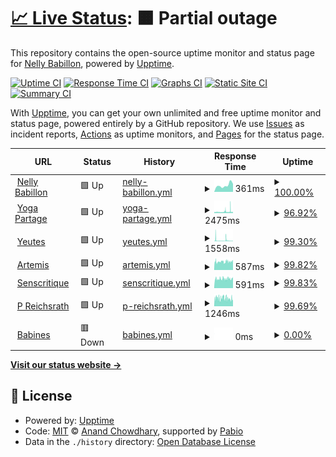 # [📈 Live Status](https://nota2k.github.io/status): <!--live status--> **🟧 Partial outage**

This repository contains the open-source uptime monitor and status page for [Nelly Babillon](www.nellybabillon.fr), powered by [Upptime](https://github.com/upptime/upptime).

[![Uptime CI](https://github.com/nota2k/status/workflows/Uptime%20CI/badge.svg)](https://github.com/nota2k/status/actions?query=workflow%3A%22Uptime+CI%22)
[![Response Time CI](https://github.com/nota2k/status/workflows/Response%20Time%20CI/badge.svg)](https://github.com/nota2k/status/actions?query=workflow%3A%22Response+Time+CI%22)
[![Graphs CI](https://github.com/nota2k/status/workflows/Graphs%20CI/badge.svg)](https://github.com/nota2k/status/actions?query=workflow%3A%22Graphs+CI%22)
[![Static Site CI](https://github.com/nota2k/status/workflows/Static%20Site%20CI/badge.svg)](https://github.com/nota2k/status/actions?query=workflow%3A%22Static+Site+CI%22)
[![Summary CI](https://github.com/nota2k/status/workflows/Summary%20CI/badge.svg)](https://github.com/nota2k/status/actions?query=workflow%3A%22Summary+CI%22)

With [Upptime](https://upptime.js.org), you can get your own unlimited and free uptime monitor and status page, powered entirely by a GitHub repository. We use [Issues](https://github.com/nota2k/status/issues) as incident reports, [Actions](https://github.com/nota2k/status/actions) as uptime monitors, and [Pages](https://nota2k.github.io/status) for the status page.

<!--start: status pages-->
<!-- This summary is generated by Upptime (https://github.com/upptime/upptime) -->
<!-- Do not edit this manually, your changes will be overwritten -->
<!-- prettier-ignore -->
| URL | Status | History | Response Time | Uptime |
| --- | ------ | ------- | ------------- | ------ |
| <img alt="" src="https://icons.duckduckgo.com/ip3/www.nellybabillon.fr.ico" height="13"> [Nelly Babillon](https://www.nellybabillon.fr) | 🟩 Up | [nelly-babillon.yml](https://github.com/nota2k/status/commits/HEAD/history/nelly-babillon.yml) | <details><summary><img alt="Response time graph" src="./graphs/nelly-babillon/response-time-week.png" height="20"> 361ms</summary><br><a href="https://nota2k.github.io/status/history/nelly-babillon"><img alt="Response time 943" src="https://img.shields.io/endpoint?url=https%3A%2F%2Fraw.githubusercontent.com%2Fnota2k%2Fstatus%2FHEAD%2Fapi%2Fnelly-babillon%2Fresponse-time.json"></a><br><a href="https://nota2k.github.io/status/history/nelly-babillon"><img alt="24-hour response time 439" src="https://img.shields.io/endpoint?url=https%3A%2F%2Fraw.githubusercontent.com%2Fnota2k%2Fstatus%2FHEAD%2Fapi%2Fnelly-babillon%2Fresponse-time-day.json"></a><br><a href="https://nota2k.github.io/status/history/nelly-babillon"><img alt="7-day response time 361" src="https://img.shields.io/endpoint?url=https%3A%2F%2Fraw.githubusercontent.com%2Fnota2k%2Fstatus%2FHEAD%2Fapi%2Fnelly-babillon%2Fresponse-time-week.json"></a><br><a href="https://nota2k.github.io/status/history/nelly-babillon"><img alt="30-day response time 362" src="https://img.shields.io/endpoint?url=https%3A%2F%2Fraw.githubusercontent.com%2Fnota2k%2Fstatus%2FHEAD%2Fapi%2Fnelly-babillon%2Fresponse-time-month.json"></a><br><a href="https://nota2k.github.io/status/history/nelly-babillon"><img alt="1-year response time 943" src="https://img.shields.io/endpoint?url=https%3A%2F%2Fraw.githubusercontent.com%2Fnota2k%2Fstatus%2FHEAD%2Fapi%2Fnelly-babillon%2Fresponse-time-year.json"></a></details> | <details><summary><a href="https://nota2k.github.io/status/history/nelly-babillon">100.00%</a></summary><a href="https://nota2k.github.io/status/history/nelly-babillon"><img alt="All-time uptime 99.83%" src="https://img.shields.io/endpoint?url=https%3A%2F%2Fraw.githubusercontent.com%2Fnota2k%2Fstatus%2FHEAD%2Fapi%2Fnelly-babillon%2Fuptime.json"></a><br><a href="https://nota2k.github.io/status/history/nelly-babillon"><img alt="24-hour uptime 100.00%" src="https://img.shields.io/endpoint?url=https%3A%2F%2Fraw.githubusercontent.com%2Fnota2k%2Fstatus%2FHEAD%2Fapi%2Fnelly-babillon%2Fuptime-day.json"></a><br><a href="https://nota2k.github.io/status/history/nelly-babillon"><img alt="7-day uptime 100.00%" src="https://img.shields.io/endpoint?url=https%3A%2F%2Fraw.githubusercontent.com%2Fnota2k%2Fstatus%2FHEAD%2Fapi%2Fnelly-babillon%2Fuptime-week.json"></a><br><a href="https://nota2k.github.io/status/history/nelly-babillon"><img alt="30-day uptime 100.00%" src="https://img.shields.io/endpoint?url=https%3A%2F%2Fraw.githubusercontent.com%2Fnota2k%2Fstatus%2FHEAD%2Fapi%2Fnelly-babillon%2Fuptime-month.json"></a><br><a href="https://nota2k.github.io/status/history/nelly-babillon"><img alt="1-year uptime 99.83%" src="https://img.shields.io/endpoint?url=https%3A%2F%2Fraw.githubusercontent.com%2Fnota2k%2Fstatus%2FHEAD%2Fapi%2Fnelly-babillon%2Fuptime-year.json"></a></details>
| <img alt="" src="https://icons.duckduckgo.com/ip3/www.yogapartage.fr.ico" height="13"> [Yoga Partage](https://www.yogapartage.fr) | 🟩 Up | [yoga-partage.yml](https://github.com/nota2k/status/commits/HEAD/history/yoga-partage.yml) | <details><summary><img alt="Response time graph" src="./graphs/yoga-partage/response-time-week.png" height="20"> 2475ms</summary><br><a href="https://nota2k.github.io/status/history/yoga-partage"><img alt="Response time 2033" src="https://img.shields.io/endpoint?url=https%3A%2F%2Fraw.githubusercontent.com%2Fnota2k%2Fstatus%2FHEAD%2Fapi%2Fyoga-partage%2Fresponse-time.json"></a><br><a href="https://nota2k.github.io/status/history/yoga-partage"><img alt="24-hour response time 2135" src="https://img.shields.io/endpoint?url=https%3A%2F%2Fraw.githubusercontent.com%2Fnota2k%2Fstatus%2FHEAD%2Fapi%2Fyoga-partage%2Fresponse-time-day.json"></a><br><a href="https://nota2k.github.io/status/history/yoga-partage"><img alt="7-day response time 2475" src="https://img.shields.io/endpoint?url=https%3A%2F%2Fraw.githubusercontent.com%2Fnota2k%2Fstatus%2FHEAD%2Fapi%2Fyoga-partage%2Fresponse-time-week.json"></a><br><a href="https://nota2k.github.io/status/history/yoga-partage"><img alt="30-day response time 2344" src="https://img.shields.io/endpoint?url=https%3A%2F%2Fraw.githubusercontent.com%2Fnota2k%2Fstatus%2FHEAD%2Fapi%2Fyoga-partage%2Fresponse-time-month.json"></a><br><a href="https://nota2k.github.io/status/history/yoga-partage"><img alt="1-year response time 2033" src="https://img.shields.io/endpoint?url=https%3A%2F%2Fraw.githubusercontent.com%2Fnota2k%2Fstatus%2FHEAD%2Fapi%2Fyoga-partage%2Fresponse-time-year.json"></a></details> | <details><summary><a href="https://nota2k.github.io/status/history/yoga-partage">96.92%</a></summary><a href="https://nota2k.github.io/status/history/yoga-partage"><img alt="All-time uptime 98.38%" src="https://img.shields.io/endpoint?url=https%3A%2F%2Fraw.githubusercontent.com%2Fnota2k%2Fstatus%2FHEAD%2Fapi%2Fyoga-partage%2Fuptime.json"></a><br><a href="https://nota2k.github.io/status/history/yoga-partage"><img alt="24-hour uptime 100.00%" src="https://img.shields.io/endpoint?url=https%3A%2F%2Fraw.githubusercontent.com%2Fnota2k%2Fstatus%2FHEAD%2Fapi%2Fyoga-partage%2Fuptime-day.json"></a><br><a href="https://nota2k.github.io/status/history/yoga-partage"><img alt="7-day uptime 96.92%" src="https://img.shields.io/endpoint?url=https%3A%2F%2Fraw.githubusercontent.com%2Fnota2k%2Fstatus%2FHEAD%2Fapi%2Fyoga-partage%2Fuptime-week.json"></a><br><a href="https://nota2k.github.io/status/history/yoga-partage"><img alt="30-day uptime 89.85%" src="https://img.shields.io/endpoint?url=https%3A%2F%2Fraw.githubusercontent.com%2Fnota2k%2Fstatus%2FHEAD%2Fapi%2Fyoga-partage%2Fuptime-month.json"></a><br><a href="https://nota2k.github.io/status/history/yoga-partage"><img alt="1-year uptime 98.38%" src="https://img.shields.io/endpoint?url=https%3A%2F%2Fraw.githubusercontent.com%2Fnota2k%2Fstatus%2FHEAD%2Fapi%2Fyoga-partage%2Fuptime-year.json"></a></details>
| <img alt="" src="https://icons.duckduckgo.com/ip3/yeutes.nellybabillon.fr.ico" height="13"> [Yeutes](https://yeutes.nellybabillon.fr/) | 🟩 Up | [yeutes.yml](https://github.com/nota2k/status/commits/HEAD/history/yeutes.yml) | <details><summary><img alt="Response time graph" src="./graphs/yeutes/response-time-week.png" height="20"> 1558ms</summary><br><a href="https://nota2k.github.io/status/history/yeutes"><img alt="Response time 816" src="https://img.shields.io/endpoint?url=https%3A%2F%2Fraw.githubusercontent.com%2Fnota2k%2Fstatus%2FHEAD%2Fapi%2Fyeutes%2Fresponse-time.json"></a><br><a href="https://nota2k.github.io/status/history/yeutes"><img alt="24-hour response time 636" src="https://img.shields.io/endpoint?url=https%3A%2F%2Fraw.githubusercontent.com%2Fnota2k%2Fstatus%2FHEAD%2Fapi%2Fyeutes%2Fresponse-time-day.json"></a><br><a href="https://nota2k.github.io/status/history/yeutes"><img alt="7-day response time 1558" src="https://img.shields.io/endpoint?url=https%3A%2F%2Fraw.githubusercontent.com%2Fnota2k%2Fstatus%2FHEAD%2Fapi%2Fyeutes%2Fresponse-time-week.json"></a><br><a href="https://nota2k.github.io/status/history/yeutes"><img alt="30-day response time 1269" src="https://img.shields.io/endpoint?url=https%3A%2F%2Fraw.githubusercontent.com%2Fnota2k%2Fstatus%2FHEAD%2Fapi%2Fyeutes%2Fresponse-time-month.json"></a><br><a href="https://nota2k.github.io/status/history/yeutes"><img alt="1-year response time 816" src="https://img.shields.io/endpoint?url=https%3A%2F%2Fraw.githubusercontent.com%2Fnota2k%2Fstatus%2FHEAD%2Fapi%2Fyeutes%2Fresponse-time-year.json"></a></details> | <details><summary><a href="https://nota2k.github.io/status/history/yeutes">99.30%</a></summary><a href="https://nota2k.github.io/status/history/yeutes"><img alt="All-time uptime 98.27%" src="https://img.shields.io/endpoint?url=https%3A%2F%2Fraw.githubusercontent.com%2Fnota2k%2Fstatus%2FHEAD%2Fapi%2Fyeutes%2Fuptime.json"></a><br><a href="https://nota2k.github.io/status/history/yeutes"><img alt="24-hour uptime 100.00%" src="https://img.shields.io/endpoint?url=https%3A%2F%2Fraw.githubusercontent.com%2Fnota2k%2Fstatus%2FHEAD%2Fapi%2Fyeutes%2Fuptime-day.json"></a><br><a href="https://nota2k.github.io/status/history/yeutes"><img alt="7-day uptime 99.30%" src="https://img.shields.io/endpoint?url=https%3A%2F%2Fraw.githubusercontent.com%2Fnota2k%2Fstatus%2FHEAD%2Fapi%2Fyeutes%2Fuptime-week.json"></a><br><a href="https://nota2k.github.io/status/history/yeutes"><img alt="30-day uptime 90.50%" src="https://img.shields.io/endpoint?url=https%3A%2F%2Fraw.githubusercontent.com%2Fnota2k%2Fstatus%2FHEAD%2Fapi%2Fyeutes%2Fuptime-month.json"></a><br><a href="https://nota2k.github.io/status/history/yeutes"><img alt="1-year uptime 98.27%" src="https://img.shields.io/endpoint?url=https%3A%2F%2Fraw.githubusercontent.com%2Fnota2k%2Fstatus%2FHEAD%2Fapi%2Fyeutes%2Fuptime-year.json"></a></details>
| <img alt="" src="https://icons.duckduckgo.com/ip3/artemis.nellybabillon.fr.ico" height="13"> [Artemis](https://artemis.nellybabillon.fr) | 🟩 Up | [artemis.yml](https://github.com/nota2k/status/commits/HEAD/history/artemis.yml) | <details><summary><img alt="Response time graph" src="./graphs/artemis/response-time-week.png" height="20"> 587ms</summary><br><a href="https://nota2k.github.io/status/history/artemis"><img alt="Response time 619" src="https://img.shields.io/endpoint?url=https%3A%2F%2Fraw.githubusercontent.com%2Fnota2k%2Fstatus%2FHEAD%2Fapi%2Fartemis%2Fresponse-time.json"></a><br><a href="https://nota2k.github.io/status/history/artemis"><img alt="24-hour response time 688" src="https://img.shields.io/endpoint?url=https%3A%2F%2Fraw.githubusercontent.com%2Fnota2k%2Fstatus%2FHEAD%2Fapi%2Fartemis%2Fresponse-time-day.json"></a><br><a href="https://nota2k.github.io/status/history/artemis"><img alt="7-day response time 587" src="https://img.shields.io/endpoint?url=https%3A%2F%2Fraw.githubusercontent.com%2Fnota2k%2Fstatus%2FHEAD%2Fapi%2Fartemis%2Fresponse-time-week.json"></a><br><a href="https://nota2k.github.io/status/history/artemis"><img alt="30-day response time 588" src="https://img.shields.io/endpoint?url=https%3A%2F%2Fraw.githubusercontent.com%2Fnota2k%2Fstatus%2FHEAD%2Fapi%2Fartemis%2Fresponse-time-month.json"></a><br><a href="https://nota2k.github.io/status/history/artemis"><img alt="1-year response time 619" src="https://img.shields.io/endpoint?url=https%3A%2F%2Fraw.githubusercontent.com%2Fnota2k%2Fstatus%2FHEAD%2Fapi%2Fartemis%2Fresponse-time-year.json"></a></details> | <details><summary><a href="https://nota2k.github.io/status/history/artemis">99.82%</a></summary><a href="https://nota2k.github.io/status/history/artemis"><img alt="All-time uptime 98.28%" src="https://img.shields.io/endpoint?url=https%3A%2F%2Fraw.githubusercontent.com%2Fnota2k%2Fstatus%2FHEAD%2Fapi%2Fartemis%2Fuptime.json"></a><br><a href="https://nota2k.github.io/status/history/artemis"><img alt="24-hour uptime 100.00%" src="https://img.shields.io/endpoint?url=https%3A%2F%2Fraw.githubusercontent.com%2Fnota2k%2Fstatus%2FHEAD%2Fapi%2Fartemis%2Fuptime-day.json"></a><br><a href="https://nota2k.github.io/status/history/artemis"><img alt="7-day uptime 99.82%" src="https://img.shields.io/endpoint?url=https%3A%2F%2Fraw.githubusercontent.com%2Fnota2k%2Fstatus%2FHEAD%2Fapi%2Fartemis%2Fuptime-week.json"></a><br><a href="https://nota2k.github.io/status/history/artemis"><img alt="30-day uptime 90.59%" src="https://img.shields.io/endpoint?url=https%3A%2F%2Fraw.githubusercontent.com%2Fnota2k%2Fstatus%2FHEAD%2Fapi%2Fartemis%2Fuptime-month.json"></a><br><a href="https://nota2k.github.io/status/history/artemis"><img alt="1-year uptime 98.28%" src="https://img.shields.io/endpoint?url=https%3A%2F%2Fraw.githubusercontent.com%2Fnota2k%2Fstatus%2FHEAD%2Fapi%2Fartemis%2Fuptime-year.json"></a></details>
| <img alt="" src="https://icons.duckduckgo.com/ip3/senscritique.nellybabillon.fr.ico" height="13"> [Senscritique](https://senscritique.nellybabillon.fr) | 🟩 Up | [senscritique.yml](https://github.com/nota2k/status/commits/HEAD/history/senscritique.yml) | <details><summary><img alt="Response time graph" src="./graphs/senscritique/response-time-week.png" height="20"> 591ms</summary><br><a href="https://nota2k.github.io/status/history/senscritique"><img alt="Response time 663" src="https://img.shields.io/endpoint?url=https%3A%2F%2Fraw.githubusercontent.com%2Fnota2k%2Fstatus%2FHEAD%2Fapi%2Fsenscritique%2Fresponse-time.json"></a><br><a href="https://nota2k.github.io/status/history/senscritique"><img alt="24-hour response time 711" src="https://img.shields.io/endpoint?url=https%3A%2F%2Fraw.githubusercontent.com%2Fnota2k%2Fstatus%2FHEAD%2Fapi%2Fsenscritique%2Fresponse-time-day.json"></a><br><a href="https://nota2k.github.io/status/history/senscritique"><img alt="7-day response time 591" src="https://img.shields.io/endpoint?url=https%3A%2F%2Fraw.githubusercontent.com%2Fnota2k%2Fstatus%2FHEAD%2Fapi%2Fsenscritique%2Fresponse-time-week.json"></a><br><a href="https://nota2k.github.io/status/history/senscritique"><img alt="30-day response time 750" src="https://img.shields.io/endpoint?url=https%3A%2F%2Fraw.githubusercontent.com%2Fnota2k%2Fstatus%2FHEAD%2Fapi%2Fsenscritique%2Fresponse-time-month.json"></a><br><a href="https://nota2k.github.io/status/history/senscritique"><img alt="1-year response time 663" src="https://img.shields.io/endpoint?url=https%3A%2F%2Fraw.githubusercontent.com%2Fnota2k%2Fstatus%2FHEAD%2Fapi%2Fsenscritique%2Fresponse-time-year.json"></a></details> | <details><summary><a href="https://nota2k.github.io/status/history/senscritique">99.83%</a></summary><a href="https://nota2k.github.io/status/history/senscritique"><img alt="All-time uptime 96.85%" src="https://img.shields.io/endpoint?url=https%3A%2F%2Fraw.githubusercontent.com%2Fnota2k%2Fstatus%2FHEAD%2Fapi%2Fsenscritique%2Fuptime.json"></a><br><a href="https://nota2k.github.io/status/history/senscritique"><img alt="24-hour uptime 100.00%" src="https://img.shields.io/endpoint?url=https%3A%2F%2Fraw.githubusercontent.com%2Fnota2k%2Fstatus%2FHEAD%2Fapi%2Fsenscritique%2Fuptime-day.json"></a><br><a href="https://nota2k.github.io/status/history/senscritique"><img alt="7-day uptime 99.83%" src="https://img.shields.io/endpoint?url=https%3A%2F%2Fraw.githubusercontent.com%2Fnota2k%2Fstatus%2FHEAD%2Fapi%2Fsenscritique%2Fuptime-week.json"></a><br><a href="https://nota2k.github.io/status/history/senscritique"><img alt="30-day uptime 90.64%" src="https://img.shields.io/endpoint?url=https%3A%2F%2Fraw.githubusercontent.com%2Fnota2k%2Fstatus%2FHEAD%2Fapi%2Fsenscritique%2Fuptime-month.json"></a><br><a href="https://nota2k.github.io/status/history/senscritique"><img alt="1-year uptime 96.85%" src="https://img.shields.io/endpoint?url=https%3A%2F%2Fraw.githubusercontent.com%2Fnota2k%2Fstatus%2FHEAD%2Fapi%2Fsenscritique%2Fuptime-year.json"></a></details>
| <img alt="" src="https://icons.duckduckgo.com/ip3/p-reichsrath.nellybabillon.fr.ico" height="13"> [P Reichsrath](https://p-reichsrath.nellybabillon.fr) | 🟩 Up | [p-reichsrath.yml](https://github.com/nota2k/status/commits/HEAD/history/p-reichsrath.yml) | <details><summary><img alt="Response time graph" src="./graphs/p-reichsrath/response-time-week.png" height="20"> 1246ms</summary><br><a href="https://nota2k.github.io/status/history/p-reichsrath"><img alt="Response time 1080" src="https://img.shields.io/endpoint?url=https%3A%2F%2Fraw.githubusercontent.com%2Fnota2k%2Fstatus%2FHEAD%2Fapi%2Fp-reichsrath%2Fresponse-time.json"></a><br><a href="https://nota2k.github.io/status/history/p-reichsrath"><img alt="24-hour response time 971" src="https://img.shields.io/endpoint?url=https%3A%2F%2Fraw.githubusercontent.com%2Fnota2k%2Fstatus%2FHEAD%2Fapi%2Fp-reichsrath%2Fresponse-time-day.json"></a><br><a href="https://nota2k.github.io/status/history/p-reichsrath"><img alt="7-day response time 1246" src="https://img.shields.io/endpoint?url=https%3A%2F%2Fraw.githubusercontent.com%2Fnota2k%2Fstatus%2FHEAD%2Fapi%2Fp-reichsrath%2Fresponse-time-week.json"></a><br><a href="https://nota2k.github.io/status/history/p-reichsrath"><img alt="30-day response time 1270" src="https://img.shields.io/endpoint?url=https%3A%2F%2Fraw.githubusercontent.com%2Fnota2k%2Fstatus%2FHEAD%2Fapi%2Fp-reichsrath%2Fresponse-time-month.json"></a><br><a href="https://nota2k.github.io/status/history/p-reichsrath"><img alt="1-year response time 1080" src="https://img.shields.io/endpoint?url=https%3A%2F%2Fraw.githubusercontent.com%2Fnota2k%2Fstatus%2FHEAD%2Fapi%2Fp-reichsrath%2Fresponse-time-year.json"></a></details> | <details><summary><a href="https://nota2k.github.io/status/history/p-reichsrath">99.69%</a></summary><a href="https://nota2k.github.io/status/history/p-reichsrath"><img alt="All-time uptime 96.90%" src="https://img.shields.io/endpoint?url=https%3A%2F%2Fraw.githubusercontent.com%2Fnota2k%2Fstatus%2FHEAD%2Fapi%2Fp-reichsrath%2Fuptime.json"></a><br><a href="https://nota2k.github.io/status/history/p-reichsrath"><img alt="24-hour uptime 100.00%" src="https://img.shields.io/endpoint?url=https%3A%2F%2Fraw.githubusercontent.com%2Fnota2k%2Fstatus%2FHEAD%2Fapi%2Fp-reichsrath%2Fuptime-day.json"></a><br><a href="https://nota2k.github.io/status/history/p-reichsrath"><img alt="7-day uptime 99.69%" src="https://img.shields.io/endpoint?url=https%3A%2F%2Fraw.githubusercontent.com%2Fnota2k%2Fstatus%2FHEAD%2Fapi%2Fp-reichsrath%2Fuptime-week.json"></a><br><a href="https://nota2k.github.io/status/history/p-reichsrath"><img alt="30-day uptime 90.81%" src="https://img.shields.io/endpoint?url=https%3A%2F%2Fraw.githubusercontent.com%2Fnota2k%2Fstatus%2FHEAD%2Fapi%2Fp-reichsrath%2Fuptime-month.json"></a><br><a href="https://nota2k.github.io/status/history/p-reichsrath"><img alt="1-year uptime 96.90%" src="https://img.shields.io/endpoint?url=https%3A%2F%2Fraw.githubusercontent.com%2Fnota2k%2Fstatus%2FHEAD%2Fapi%2Fp-reichsrath%2Fuptime-year.json"></a></details>
| <img alt="" src="https://icons.duckduckgo.com/ip3/babines.incongru.org.ico" height="13"> [Babines](https://babines.incongru.org/) | 🟥 Down | [babines.yml](https://github.com/nota2k/status/commits/HEAD/history/babines.yml) | <details><summary><img alt="Response time graph" src="./graphs/babines/response-time-week.png" height="20"> 0ms</summary><br><a href="https://nota2k.github.io/status/history/babines"><img alt="Response time 0" src="https://img.shields.io/endpoint?url=https%3A%2F%2Fraw.githubusercontent.com%2Fnota2k%2Fstatus%2FHEAD%2Fapi%2Fbabines%2Fresponse-time.json"></a><br><a href="https://nota2k.github.io/status/history/babines"><img alt="24-hour response time 0" src="https://img.shields.io/endpoint?url=https%3A%2F%2Fraw.githubusercontent.com%2Fnota2k%2Fstatus%2FHEAD%2Fapi%2Fbabines%2Fresponse-time-day.json"></a><br><a href="https://nota2k.github.io/status/history/babines"><img alt="7-day response time 0" src="https://img.shields.io/endpoint?url=https%3A%2F%2Fraw.githubusercontent.com%2Fnota2k%2Fstatus%2FHEAD%2Fapi%2Fbabines%2Fresponse-time-week.json"></a><br><a href="https://nota2k.github.io/status/history/babines"><img alt="30-day response time 0" src="https://img.shields.io/endpoint?url=https%3A%2F%2Fraw.githubusercontent.com%2Fnota2k%2Fstatus%2FHEAD%2Fapi%2Fbabines%2Fresponse-time-month.json"></a><br><a href="https://nota2k.github.io/status/history/babines"><img alt="1-year response time 0" src="https://img.shields.io/endpoint?url=https%3A%2F%2Fraw.githubusercontent.com%2Fnota2k%2Fstatus%2FHEAD%2Fapi%2Fbabines%2Fresponse-time-year.json"></a></details> | <details><summary><a href="https://nota2k.github.io/status/history/babines">0.00%</a></summary><a href="https://nota2k.github.io/status/history/babines"><img alt="All-time uptime 0.00%" src="https://img.shields.io/endpoint?url=https%3A%2F%2Fraw.githubusercontent.com%2Fnota2k%2Fstatus%2FHEAD%2Fapi%2Fbabines%2Fuptime.json"></a><br><a href="https://nota2k.github.io/status/history/babines"><img alt="24-hour uptime 0.00%" src="https://img.shields.io/endpoint?url=https%3A%2F%2Fraw.githubusercontent.com%2Fnota2k%2Fstatus%2FHEAD%2Fapi%2Fbabines%2Fuptime-day.json"></a><br><a href="https://nota2k.github.io/status/history/babines"><img alt="7-day uptime 0.00%" src="https://img.shields.io/endpoint?url=https%3A%2F%2Fraw.githubusercontent.com%2Fnota2k%2Fstatus%2FHEAD%2Fapi%2Fbabines%2Fuptime-week.json"></a><br><a href="https://nota2k.github.io/status/history/babines"><img alt="30-day uptime 0.00%" src="https://img.shields.io/endpoint?url=https%3A%2F%2Fraw.githubusercontent.com%2Fnota2k%2Fstatus%2FHEAD%2Fapi%2Fbabines%2Fuptime-month.json"></a><br><a href="https://nota2k.github.io/status/history/babines"><img alt="1-year uptime 0.00%" src="https://img.shields.io/endpoint?url=https%3A%2F%2Fraw.githubusercontent.com%2Fnota2k%2Fstatus%2FHEAD%2Fapi%2Fbabines%2Fuptime-year.json"></a></details>

<!--end: status pages-->

[**Visit our status website →**](https://nota2k.github.io/status)

## 📄 License

- Powered by: [Upptime](https://github.com/upptime/upptime)
- Code: [MIT](./LICENSE) © [Anand Chowdhary](https://anandchowdhary.com), supported by [Pabio](https://pabio.com)
- Data in the `./history` directory: [Open Database License](https://opendatacommons.org/licenses/odbl/1-0/)
